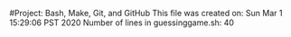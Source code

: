 #Project: Bash, Make, Git, and GitHub
This file was created on: Sun Mar  1 15:29:06 PST 2020
Number of lines in guessinggame.sh: 40
